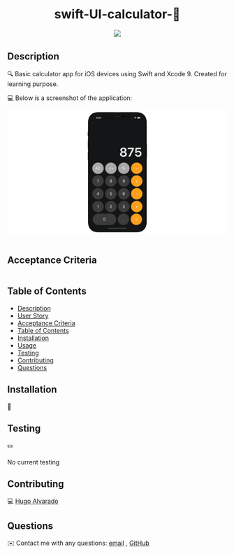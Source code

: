 
<h1 align="center">  swift-UI-calculator-👋</h1>
  

  
<p align="center">
    <img src="https://img.shields.io/badge/swift-orange" />
   
   
## Description

🔍 Basic calculator app for iOS devices using Swift and Xcode 9. Created for learning purpose.

  
💻 Below is a screenshot of the application:
  
![swift-UI-calculato](calculator.PNG)


```

```

## Acceptance Criteria

```

```
   
## Table of Contents
- [Description](#description)
- [User Story](#user-story)
- [Acceptance Criteria](#acceptance-criteria)
- [Table of Contents](#table-of-contents)
- [Installation](#installation)
- [Usage](#usage)
- [Testing](#testing)
- [Contributing](#contributing)
- [Questions](#questions)

## Installation
💾   



## Testing
✏️

No current testing

## Contributing
:computer: [Hugo Alvarado](https://github.com/Rober2092)

## Questions
✉️ Contact me with any questions: [email](mailto:rober2091@icloud.com) , [GitHub](https://github.com/Rober2092)<br />